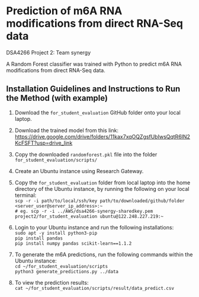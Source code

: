 # Prediction of m6A RNA modifications from direct RNA-Seq data
DSA4266 Project 2: Team synergy

A Random Forest classifier was trained with Python to predict m6A RNA modifications from direct RNA-Seq data. 

## Installation Guidelines and Instructions to Run the Method (with example)
1. Download the `for_student_evaluation` GitHub folder onto your local laptop.
2. Download the trained model from this link: https://drive.google.com/drive/folders/11kax7xqOQZgsfUbIwsQqtR6IN2KcFSFT?usp=drive_link
3. Copy the downloaded `randomforest.pkl` file into the folder `for_student_evaluation/scripts/`
4. Create an Ubuntu instance using Research Gateway.
5. Copy the `for_student_evaluation` folder from local laptop into the home directory of the Ubuntu instance, by running the following on your local terminal:  
`scp -r -i path/to/local/ssh/key path/to/downloaded/github/folder <server_user@server_ip_address>:~`  
`# eg. scp -r -i ../AWS/dsa4266-synergy-sharedkey.pem project2/for_student_evaluation ubuntu@122.248.227.219:~`

6. Login to your Ubuntu instance and run the following installations:  
`sudo apt -y install python3-pip`   
`pip install pandas`    
`pip install numpy pandas scikit-learn==1.1.2`  

7. To generate the m6A predictions, run the following commands within the Ubuntu instance:  
`cd ~/for_student_evaluation/scripts`  
`python3 generate_predictions.py ../data`  
8. To view the prediction results:  
`cat ~/for_student_evaluation/scripts/result/data_predict.csv`
